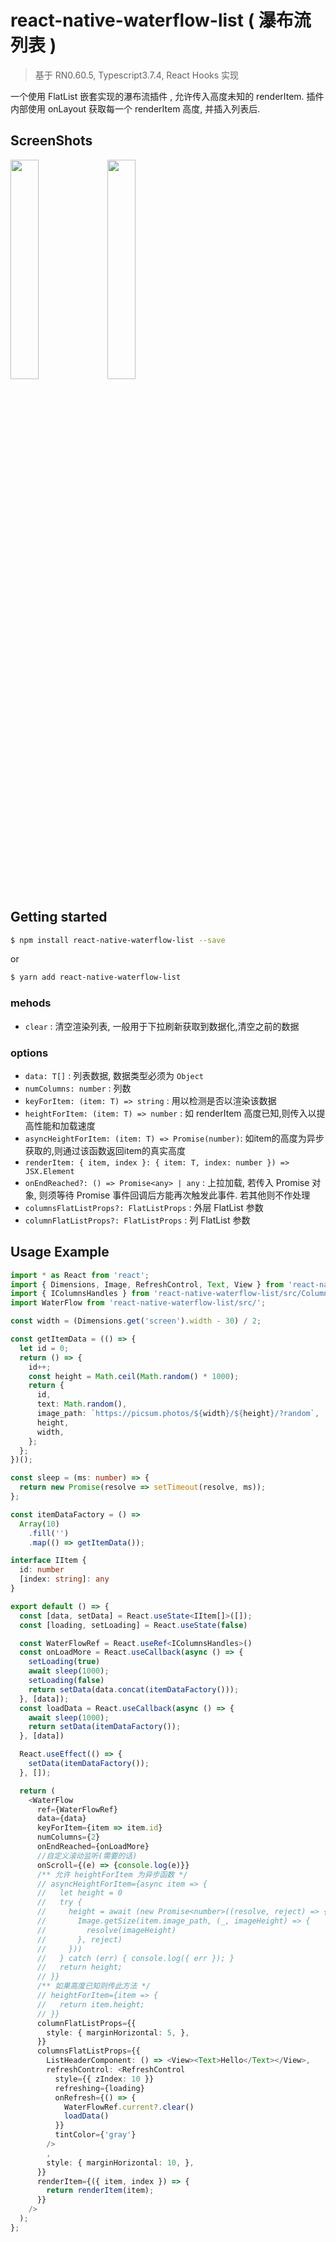# react-native-waterflow-list ( 瀑布流列表 )

> 基于 RN0.60.5, Typescript3.7.4, React Hooks 实现

一个使用 FlatList 嵌套实现的瀑布流插件 , 允许传入高度未知的 renderItem. 插件内部使用 onLayout 获取每一个 renderItem 高度, 并插入列表后.

## ScreenShots

<p float="left">
<img src="./android.gif" width="30%">
<img src="./ios.gif" width="30%">
</p>

## Getting started

```bash
$ npm install react-native-waterflow-list --save
```

or

```bash
$ yarn add react-native-waterflow-list
```

### mehods

- `clear` : 清空渲染列表, 一般用于下拉刷新获取到数据化,清空之前的数据

### options

- `data: T[]` : 列表数据, 数据类型必须为 `Object`
- `numColumns: number` : 列数
- `keyForItem: (item: T) => string` : 用以检测是否以渲染该数据
- `heightForItem: (item: T) => number` : 如 renderItem 高度已知,则传入以提高性能和加载速度
- `asyncHeightForItem: (item: T) => Promise(number)`: 如item的高度为异步获取的,则通过该函数返回item的真实高度
- `renderItem: { item, index }: { item: T, index: number }) => JSX.Element`
- `onEndReached?: () => Promise<any> | any` : 上拉加载, 若传入 Promise 对象, 则须等待 Promise 事件回调后方能再次触发此事件. 若其他则不作处理
- `columnsFlatListProps?: FlatListProps` : 外层 FlatList 参数
- `columnFlatListProps?: FlatListProps` : 列 FlatList 参数

## Usage Example

```typescript
import * as React from 'react';
import { Dimensions, Image, RefreshControl, Text, View } from 'react-native';
import { IColumnsHandles } from 'react-native-waterflow-list/src/Columns';
import WaterFlow from 'react-native-waterflow-list/src/';

const width = (Dimensions.get('screen').width - 30) / 2;

const getItemData = (() => {
  let id = 0;
  return () => {
    id++;
    const height = Math.ceil(Math.random() * 1000);
    return {
      id,
      text: Math.random(),
      image_path: `https://picsum.photos/${width}/${height}/?random`,
      height,
      width,
    };
  };
})();

const sleep = (ms: number) => {
  return new Promise(resolve => setTimeout(resolve, ms));
};

const itemDataFactory = () =>
  Array(10)
    .fill('')
    .map(() => getItemData());

interface IItem {
  id: number
  [index: string]: any
}

export default () => {
  const [data, setData] = React.useState<IItem[]>([]);
  const [loading, setLoading] = React.useState(false)

  const WaterFlowRef = React.useRef<IColumnsHandles>()
  const onLoadMore = React.useCallback(async () => {
    setLoading(true)
    await sleep(1000);
    setLoading(false)
    return setData(data.concat(itemDataFactory()));
  }, [data]);
  const loadData = React.useCallback(async () => {
    await sleep(1000);
    return setData(itemDataFactory());
  }, [data])

  React.useEffect(() => {
    setData(itemDataFactory());
  }, []);

  return (
    <WaterFlow
      ref={WaterFlowRef}
      data={data}
      keyForItem={item => item.id}
      numColumns={2}
      onEndReached={onLoadMore}
      //自定义滚动监听(需要的话)
      onScroll={(e) => {console.log(e)}}
      /** 允许 heightForItem 为异步函数 */
      // asyncHeightForItem={async item => {
      //   let height = 0
      //   try {
      //     height = await (new Promise<number>((resolve, reject) => {
      //       Image.getSize(item.image_path, (_, imageHeight) => {
      //         resolve(imageHeight)
      //       }, reject)
      //     }))
      //   } catch (err) { console.log({ err }); }
      //   return height;
      // }}
      /** 如果高度已知则传此方法 */
      // heightForItem={item => {
      //   return item.height;
      // }}
      columnFlatListProps={{
        style: { marginHorizontal: 5, },
      }}
      columnsFlatListProps={{
        ListHeaderComponent: () => <View><Text>Hello</Text></View>,
        refreshControl: <RefreshControl
          style={{ zIndex: 10 }}
          refreshing={loading}
          onRefresh={() => {
            WaterFlowRef.current?.clear()
            loadData()
          }}
          tintColor={'gray'}
        />
        ,
        style: { marginHorizontal: 10, },
      }}
      renderItem={({ item, index }) => {
        return renderItem(item);
      }}
    />
  );
};
```
